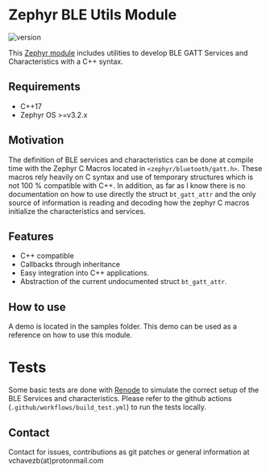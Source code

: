 # Zephyr BLE Utils Module

![version](https://img.shields.io/badge/version-1.0.0-blue)

This [Zephyr module](https://docs.zephyrproject.org/3.2.0/develop/modules.html) includes utilities to develop BLE GATT Services and Characteristics with a C++ syntax.

## Requirements

- C++17
- Zephyr OS >=v3.2.x

## Motivation

The  definition of BLE services and characteristics can be done at compile time with the Zephyr C Macros located in `<zephyr/bluetooth/gatt.h>`. These macros rely heavily on C syntax and use of temporary structures which is not 100 % compatible with C++. In addition, as far as I know there is no documentation on how to use directly the struct `bt_gatt_attr` and the only source of information is reading and decoding how the zephyr C macros initialize the characteristics and services.

## Features

- C++ compatible
- Callbacks through inheritance
- Easy integration into C++ applications.
- Abstraction of the current undocumented struct `bt_gatt_attr`.


## How to use

A demo is located in the samples folder. This demo can be used as a reference on how to use this module.


# Tests

Some basic tests are done with [Renode](https://renode.readthedocs.io/en/latest/) to simulate the correct setup of the BLE Services and characteristics. Please
refer to the github actions (`.github/workflows/build_test.yml`) to run the tests locally.


## Contact

Contact for issues, contributions as git patches or general information at vchavezb(at)protonmail.com

